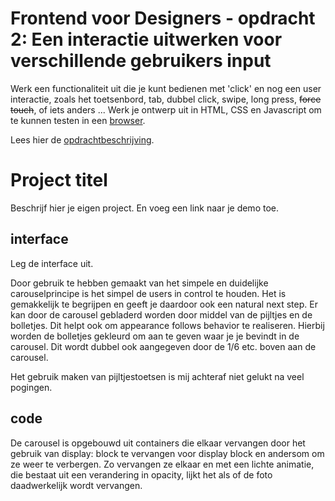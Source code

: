 # Frontend voor Designers - opdracht 2: Een interactie uitwerken voor verschillende gebruikers input

Werk een functionaliteit uit die je kunt bedienen met 'click' en nog een user interactie, zoals het toetsenbord, tab, dubbel click, swipe, long press, <del>force touch</del>, of iets anders ... Werk je ontwerp uit in HTML, CSS en Javascript om te kunnen testen in een [browser](https://en.m.wikipedia.org/wiki/List_of_web_browsers).

Lees hier de [opdrachtbeschrijving](./opdrachtbeschrijving.md).


# Project titel
Beschrijf hier je eigen project.
En voeg een link naar je demo toe.

## interface
Leg de interface uit.

Door gebruik te hebben gemaakt van het simpele en duidelijke carouselprincipe is het simpel de users
in control te houden. Het is gemakkelijk te begrijpen en geeft je daardoor ook een natural next step.
Er kan door de carousel gebladerd worden door middel van de pijltjes en de bolletjes. Dit helpt ook
om appearance follows behavior te realiseren. Hierbij worden de bolletjes gekleurd om aan te geven
waar je je bevindt in de carousel. Dit wordt dubbel ook aangegeven door de 1/6 etc. boven aan de 
carousel.

Het gebruik maken van pijltjestoetsen is mij achteraf niet gelukt na veel pogingen.

## code
De carousel is opgebouwd uit containers die elkaar vervangen door het gebruik van display: block te
vervangen voor display block en andersom om ze weer te verbergen. Zo vervangen ze elkaar en met een 
lichte animatie, die bestaat uit een verandering in opacity, lijkt het als of de foto daadwerkelijk
wordt vervangen.